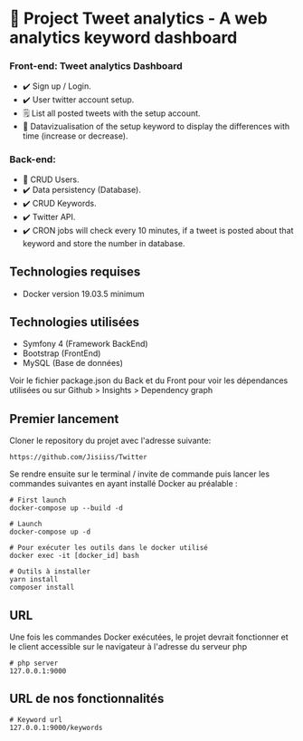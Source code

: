 # :notebook_with_decorative_cover: Project Tweet analytics - A web analytics keyword dashboard 

### Front-end: Tweet analytics Dashboard
- :heavy_check_mark: Sign up / Login.
- :heavy_check_mark: User twitter account setup.
- :spiral_notepad: List all posted tweets with the setup account.
- :eyes: Datavizualisation of the setup keyword to display the differences with time (increase or decrease).


### Back-end:
- :busts_in_silhouette: CRUD Users.
- :heavy_check_mark: Data persistency (Database).
- :heavy_check_mark: CRUD Keywords.
- :heavy_check_mark: Twitter API.
- :heavy_check_mark: CRON jobs will check every 10 minutes, if a tweet is posted about that keyword and store the number in database. 

## Technologies requises
- Docker version 19.03.5 minimum

## Technologies utilisées
- Symfony 4 (Framework BackEnd)
- Bootstrap (FrontEnd)
- MySQL (Base de données)

Voir le fichier package.json du Back et du Front pour voir les dépendances utilisées
ou sur Github > Insights > Dependency graph

## Premier lancement

Cloner le repository du projet avec l'adresse suivante:

```https://github.com/Jisiiss/Twitter```

Se rendre ensuite sur le terminal / invite de commande puis lancer les commandes
suivantes en ayant installé Docker au préalable : 

```
# First launch
docker-compose up --build -d

# Launch
docker-compose up -d

# Pour exécuter les outils dans le docker utilisé
docker exec -it [docker_id] bash

# Outils à installer 
yarn install 
composer install 

```

## URL
Une fois les commandes Docker exécutées, le projet devrait fonctionner et le client
accessible sur le navigateur à l'adresse du serveur php
```
# php server
127.0.0.1:9000
```

## URL de nos fonctionnalités
```
# Keyword url
127.0.0.1:9000/keywords
```

